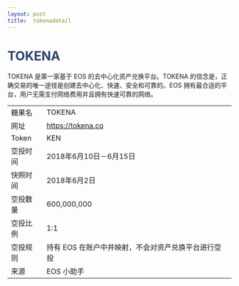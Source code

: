 ```yaml
---
layout: post
title:  tokenadetail
---
```


<h1 style="color: #2F416A">TOKENA</h1>
<p>
TOKENA 是第一家基于 EOS 的去中心化资产兑换平台。TOKENA 的信念是，正确交易的唯一途径是创建去中心化、快速、安全和可靠的。EOS 拥有最合适的平台，用户无需支付网络费用并且拥有快速可靠的网络。
</p>


<table class="center">
  <tbody>
    <tr>
        <td class="tablehalf">糖果名</td>
        <td class="tablehalf">TOKENA</td>
    </tr>
    <tr>
        <td>网址</td>
        <td><a href="https://tokena.co" target="_blank">https://tokena.co</a></td>
    </tr>
    <tr>
        <td>Token</td>
        <td>KEN</td>
    </tr>
    <tr>
        <td>空投时间</td>
        <td>2018年6月10日－6月15日</td>
    </tr>
    <tr>
        <td>快照时间</td>
        <td>2018年6月2日</td>
    </tr>
    <tr>
        <td>空投数量</td>
        <td>600,000,000</td>
    </tr>
    <tr>
        <td>空投比例</td>
        <td>          
         1:1
        </td>
    </tr>
    <tr>
        <td>空投规则</td>
        <td>
        持有 EOS 在账户中并映射，不会对资产兑换平台进行空投
        </td>
    </tr>
    <tr>
        <td>来源</td>
        <td>EOS 小助手</td>
    </tr>
  </tbody>
</table>


